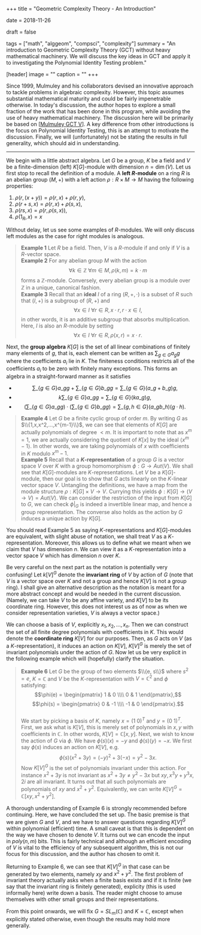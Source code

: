 +++
title = "Geometric Complexity Theory - An Introduction"

date = 2018-11-26

draft = false

tags = ["math", "alggeom", "compsci", "complexity"]
summary = "An introduction to Geometric Complexity Theory (GCT) without heavy mathematical machinery. We will discuss the key ideas in GCT and apply it to investigating the Polynomial Identity Testing problem."

[header]
image = ""
caption = ""
+++

Since 1999, Mulmuley and his collaborators devised an innovative approach to tackle problems in algebraic complexity. However, this topic assumes substantial mathematical maturity and could be fairly impenetrable otherwise. In today's discussion, the author hopes to explore a small fraction of the work that has been done in this program, while avoiding the use of heavy mathematical machinery. The discussion here will be primarily be based on \[[Mulmuley GCT V](https://arxiv.org/abs/1209.5993)\]. A key difference from other introductions is the focus on Polynomial Identity Testing, this is an attempt to motivate the discussion. Finally, we will (unfortunately) not be stating the results in full generality, which should aid in understanding.

---

We begin with a little abstract algebra. Let $G$ be a group, $K$ be a field and $V$ be a finite-dimension (left) $K[G]$-module with dimension $n = \dim(V)$. Let us first stop to recall the definition of a module. A **left $R$-module** on a ring $R$ is an abelian group $(M, +)$ with a left action $\rho : R \times M \to M$ having the following properties:

1. $\rho (r, (x + y)) = \rho (r, x) + \rho (r, y)$,
2. $\rho (r+s, x) = \rho (r, x) + \rho (s, x)$,
3. $\rho (rs, x) = \rho (r, \rho (s, x))$,
4. $\rho (1_R, x) = x$

Without delay, let us see some examples of $R$-modules. We will only discuss left modules as the case for right modules is analogous.

>**Example 1** Let $R$ be a field. Then, $V$ is a $R$-module if and only if $V$ is a $R$-vector space.
\
>**Example 2** For any abelian group $M$ with the action $$\forall k \in \mathbb{Z}\ \forall m \in M, \rho (k, m) = k\cdot m$$ forms a $\mathbb{Z}$-module. Conversely, every abelian group is a module over $\mathbb{Z}$ in a unique, canonical fashion.
\
>**Example 3** Recall that an **ideal** $I$ of a ring $(R, +, \cdot)$ is a subset of $R$ such that $(I, +)$ is a subgroup of $(R, +)$ and $$\forall x \in I\ \forall r \in R, x\cdot r, r\cdot x \in I,$$ in other words, it is an additive subgroup that absorbs multiplication. Here, $I$ is also an $R$-module by setting $$\forall x \in I\ \forall r \in R, \rho (x,r) = x\cdot r.$$


Next, the **group algebra** $K[G]$ is the set of all linear combinations of finitely many elements of $g$, that is, each element can be written as $\sum_{g \in G} a_g g$ where the coefficients $a_i$ lie in $K$. The finiteness conditions restricts all of the coefficients $a_i$ to be zero with finitely many exceptions. This forms an algebra in a straight-forward manner as it satisfies

* $$\sum\_\{g \in G\} a\_g g + \sum\_\{g \in G\} b\_g g =  \sum\_\{g \in G\} (a\_g+b\_g) g,$$
* $$k\sum\_\{g \in G\} a\_g g = \sum\_\{g \in G\} (ka\_g) g,$$
* $$(\sum\_\{g \in G\} a\_g g)\cdot (\sum\_\{g \in G\} b\_g g) = \sum\_\{g,h \in G\} (a\_gb\_h) (g\cdot h).$$

>**Example 4** Let $G$ be a finite cyclic group of order $m$. By writing $G$ as $\\{1,x,x^2,...,x^{m-1}\\}$, we can see that elements of $K[G]$ are actually polynomials of degree $< m$. It is important to note that as $x^m = 1$, we are actually considering the quotient of $K[x]$ by the ideal $\langle x^m - 1\rangle$. In other words, we are taking polynomials of $x$ with coefficients in $K$ modulo $x^m - 1$.
\
>**Example 5** Recall that a **$K$-representation** of a group $G$ is a vector space $V$ over $K$ with a group homomorphism $\phi : G \to Aut(V).$ We shall see that $K[G]$-modules are $K$-representations. Let $V$ be a $K[G]$-module, then our goal is to show that $G$ acts linearly on the $K$-linear vector space $V$. Untangling the definitions, we have a map from the module structure $\rho: K[G] \times V \to V$. Currying this yields $\phi: K[G] \to (V \to V) = Aut(V)$. We can consider the restriction of the input from $K[G]$ to $G$, we can check $\phi|_G$ is indeed a invertible linear map, and hence a group representation. The converse also holds as the action by $G$ induces a unique action by $K[G]$.

You should read Example 5 as saying $K$-representations and $K[G]$-modules are equivalent, with slight abuse of notation, we shall treat $V$ as a $K$-representation. Moreover, this allows us to define what we meant when we claim that $V$ has dimension $n$. We can view it as a $K$-representation into a vector space $V$ which has dimension $n$ over $K$. 

Be very careful on the next part as the notation is potentially very confusing! Let $k[V]^G$ denote the **invariant ring** of $V$ by action of $G$ (note that $V$ is a vector space over $K$ and not a group and hence $K[V]$ is not a group ring). I shall give an alternative description as the notation is meant for a more abstract concept and would be needed in the current discussion. (Namely, we can take $V$ to be any affine variety, and $K[V]$ to be its coordinate ring. However, this does not interest us as of now as when we consider representation varieties, $V$ is always a vector space.) 

We can choose a basis of $V$, explicitly $x_1, x_2, ..., x_n$. Then we can construct the set of all finite degree polynomials with coefficients in $K$. This would denote the **coordinate ring** $K[V]$ for our purposes. Then, as $G$ acts on $V$ (as a $K$-representation), it induces an action on $K[V]$, $K[V]^G$ is merely the set of invariant polynomials under the action of $G$. Now let us be very explicit in the following example which will (hopefully) clarify the situation.

>**Example 6** Let $G$ be the group of two elements $\\{e, s\\}$ where $s^2 = e$, $K = \mathbb{C}$ and $V$ be the $K$-representation with $V = \mathbb{C}^2$ and $\phi$ satisfying:
\
>$$\phi(e) = \begin{pmatrix} 1 & 0 \\\\ 0 & 1 \end{pmatrix},$$
>$$\phi(s) = \begin{pmatrix} 0 & -1 \\\\ -1 & 0 \end{pmatrix}.$$
\
> We start by picking a basis of $K$, namely $x = (1\ 0)^T$ and $y = (0\ 1)^T$. First, we ask what is $K[V]$, this is merely set of polynomials in $x,y$ with coefficients in $\mathbb{C}$. In other words, $K[V] = \mathbb{C}[x,y]$. Next, we wish to know the action of $G$ via $\phi$. We have $\phi(s)(x) = -y$ and $\phi(s)(y) = -x$. We first say $\phi(s)$ induces an action on $K[V]$, e.g. $$\phi(s)(x^2 + 3y) = (-y)^2 + 3(-x) = y^2 - 3x.$$Now $K[V]^G$ is the set of polynomials invariant under this action. For instance $x^2 + 3y$ is not invariant as $x^2 + 3y \neq y^2 - 3x$ but $xy, x^3y + y^3x, 2i$ are all invariant. It turns out that all such polynomials are polynomials of $xy$ and $x^2 + y^2$. Equivalently, we can write $K[V]^G = \mathbb{C}[xy, x^2+y^2]$.

A thorough understanding of Example 6 is strongly recommended before continuing. Here, we have concluded the set up. The basic premise is that we are given $G$ and $V$, and we have to answer questions regarding $K[V]^G$ within polynomial (efficient) time. A small caveat is that this is dependent on the way we have chosen to denote $V$. It turns out we can encode the input in $poly(n,m)$ bits. This is fairly technical and although an efficient encoding of $V$ is vital to the efficiency of any subsequent algorithm, this is not our focus for this discussion, and the author has chosen to omit it.

Returning to Example 6, we can see that $K[V]^G$ in that case can be generated by two elements, namely $xy$ and $x^2 + y^2$. The first problem of invariant theory actually asks when a finite basis exists and if it is finite (we say that the invariant ring is finitely generated), explicity (this is used informally here) write down a basis. The reader might choose to amuse themselves with other small groups and their representations.

From this point onwards, we will fix $G = SL_m(\mathbb{C})$ and $K = \mathbb{C}$, except when explicitly stated otherwise, even though the results may hold more generally. 
